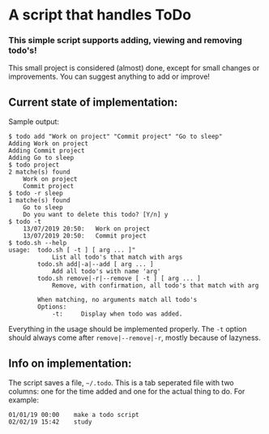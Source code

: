 # A script that handles ToDo

### This simple script supports adding, viewing and removing todo's!

This small project is considered (almost) done, except for small changes or improvements. You can suggest anything to add or improve!

## Current state of implementation:
Sample output:
```
$ todo add "Work on project" "Commit project" "Go to sleep"
Adding Work on project
Adding Commit project
Adding Go to sleep
$ todo project
2 matche(s) found
	Work on project
	Commit project
$ todo -r sleep
1 matche(s) found
	Go to sleep
	Do you want to delete this todo? [Y/n] y
$ todo -t
	13/07/2019 20:50:	Work on project
	13/07/2019 20:50:	Commit project
$ todo.sh --help
usage:  todo.sh [ -t ] [ arg ... ]"
            List all todo's that match with args
        todo.sh add|-a|--add [ arg ... ]
            Add all todo's with name 'arg'
        todo.sh remove|-r|--remove [ -t ] [ arg ... ]
            Remove, with confirmation, all todo's that match with arg

        When matching, no arguments match all todo's
        Options:
            -t:     Display when todo was added.
```
Everything in the usage should be implemented properly.
The `-t` option should always come after `remove|--remove|-r`, mostly because of lazyness.

## Info on implementation:
The script saves a file, `~/.todo`. This is a tab seperated file with two columns: one for the time added and one for the actual thing to do.
For example:
```
01/01/19 00:00    make a todo script
02/02/19 15:42    study
```

